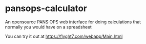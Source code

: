 # pansops-calculator
An opensource PANS OPS web interface for doing calculations that normally you would have on a spreadsheet

You can try it out at https://flyght7.com/webapp/Main.html
